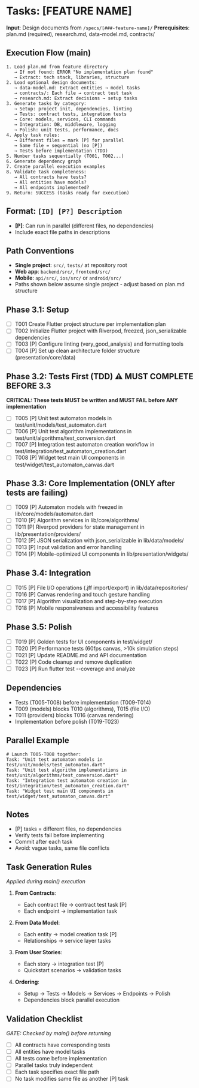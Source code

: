 # Tasks: [FEATURE NAME]

**Input**: Design documents from `/specs/[###-feature-name]/`
**Prerequisites**: plan.md (required), research.md, data-model.md, contracts/

## Execution Flow (main)
```
1. Load plan.md from feature directory
   → If not found: ERROR "No implementation plan found"
   → Extract: tech stack, libraries, structure
2. Load optional design documents:
   → data-model.md: Extract entities → model tasks
   → contracts/: Each file → contract test task
   → research.md: Extract decisions → setup tasks
3. Generate tasks by category:
   → Setup: project init, dependencies, linting
   → Tests: contract tests, integration tests
   → Core: models, services, CLI commands
   → Integration: DB, middleware, logging
   → Polish: unit tests, performance, docs
4. Apply task rules:
   → Different files = mark [P] for parallel
   → Same file = sequential (no [P])
   → Tests before implementation (TDD)
5. Number tasks sequentially (T001, T002...)
6. Generate dependency graph
7. Create parallel execution examples
8. Validate task completeness:
   → All contracts have tests?
   → All entities have models?
   → All endpoints implemented?
9. Return: SUCCESS (tasks ready for execution)
```

## Format: `[ID] [P?] Description`
- **[P]**: Can run in parallel (different files, no dependencies)
- Include exact file paths in descriptions

## Path Conventions
- **Single project**: `src/`, `tests/` at repository root
- **Web app**: `backend/src/`, `frontend/src/`
- **Mobile**: `api/src/`, `ios/src/` or `android/src/`
- Paths shown below assume single project - adjust based on plan.md structure

## Phase 3.1: Setup
- [ ] T001 Create Flutter project structure per implementation plan
- [ ] T002 Initialize Flutter project with Riverpod, freezed, json_serializable dependencies
- [ ] T003 [P] Configure linting (very_good_analysis) and formatting tools
- [ ] T004 [P] Set up clean architecture folder structure (presentation/core/data)

## Phase 3.2: Tests First (TDD) ⚠️ MUST COMPLETE BEFORE 3.3
**CRITICAL: These tests MUST be written and MUST FAIL before ANY implementation**
- [ ] T005 [P] Unit test automaton models in test/unit/models/test_automaton.dart
- [ ] T006 [P] Unit test algorithm implementations in test/unit/algorithms/test_conversion.dart
- [ ] T007 [P] Integration test automaton creation workflow in test/integration/test_automaton_creation.dart
- [ ] T008 [P] Widget test main UI components in test/widget/test_automaton_canvas.dart

## Phase 3.3: Core Implementation (ONLY after tests are failing)
- [ ] T009 [P] Automaton models with freezed in lib/core/models/automaton.dart
- [ ] T010 [P] Algorithm services in lib/core/algorithms/
- [ ] T011 [P] Riverpod providers for state management in lib/presentation/providers/
- [ ] T012 [P] JSON serialization with json_serializable in lib/data/models/
- [ ] T013 [P] Input validation and error handling
- [ ] T014 [P] Mobile-optimized UI components in lib/presentation/widgets/

## Phase 3.4: Integration
- [ ] T015 [P] File I/O operations (.jff import/export) in lib/data/repositories/
- [ ] T016 [P] Canvas rendering and touch gesture handling
- [ ] T017 [P] Algorithm visualization and step-by-step execution
- [ ] T018 [P] Mobile responsiveness and accessibility features

## Phase 3.5: Polish
- [ ] T019 [P] Golden tests for UI components in test/widget/
- [ ] T020 [P] Performance tests (60fps canvas, >10k simulation steps)
- [ ] T021 [P] Update README.md and API documentation
- [ ] T022 [P] Code cleanup and remove duplication
- [ ] T023 [P] Run flutter test --coverage and analyze

## Dependencies
- Tests (T005-T008) before implementation (T009-T014)
- T009 (models) blocks T010 (algorithms), T015 (file I/O)
- T011 (providers) blocks T016 (canvas rendering)
- Implementation before polish (T019-T023)

## Parallel Example
```
# Launch T005-T008 together:
Task: "Unit test automaton models in test/unit/models/test_automaton.dart"
Task: "Unit test algorithm implementations in test/unit/algorithms/test_conversion.dart"
Task: "Integration test automaton creation in test/integration/test_automaton_creation.dart"
Task: "Widget test main UI components in test/widget/test_automaton_canvas.dart"
```

## Notes
- [P] tasks = different files, no dependencies
- Verify tests fail before implementing
- Commit after each task
- Avoid: vague tasks, same file conflicts

## Task Generation Rules
*Applied during main() execution*

1. **From Contracts**:
   - Each contract file → contract test task [P]
   - Each endpoint → implementation task
   
2. **From Data Model**:
   - Each entity → model creation task [P]
   - Relationships → service layer tasks
   
3. **From User Stories**:
   - Each story → integration test [P]
   - Quickstart scenarios → validation tasks

4. **Ordering**:
   - Setup → Tests → Models → Services → Endpoints → Polish
   - Dependencies block parallel execution

## Validation Checklist
*GATE: Checked by main() before returning*

- [ ] All contracts have corresponding tests
- [ ] All entities have model tasks
- [ ] All tests come before implementation
- [ ] Parallel tasks truly independent
- [ ] Each task specifies exact file path
- [ ] No task modifies same file as another [P] task